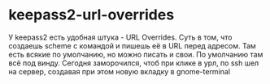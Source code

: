 # keepass2-url-overrides
У keepass2 есть удобная штука - URL Overrides. Суть в том, что создаешь scheme с командой и пишешь её в URL перед адресом. Там есть всякие по умолчанию, но можно писать и свои. По умолчанию там всё под винду.  Сегодня заморочился, чтоб при клике в урл, по ssh шел на сервер, создавая при этом новую вкладку в gnome-terminal

